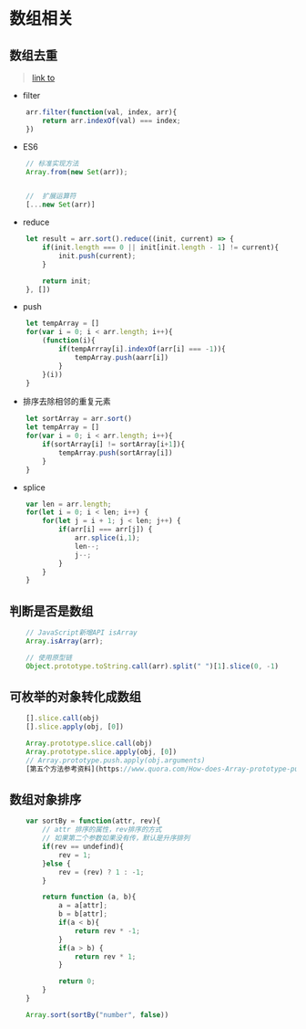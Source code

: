 # 数组相关

## 数组去重

> [link to](http://www.cnblogs.com/lewiscutey/p/8269567.html)

- filter

```javaScript
    arr.filter(function(val, index, arr){
        return arr.indexOf(val) === index;
    })
```

- ES6

```javaScript
    // 标准实现方法
    Array.from(new Set(arr));


    //  扩展运算符
    [...new Set(arr)]
```

- reduce

```javaScript
    let result = arr.sort().reduce((init, current) => {
        if(init.length === 0 || init[init.length - 1] != current){
            init.push(current);
        }

        return init;
    }, [])
```

- push

```JavaScript
    let tempArray = []
    for(var i = 0; i < arr.length; i++){
        (function(i){
            if(tempArrray[i].indexOf(arr[i] === -1)){
                tempArray.push(aarr[i])
            }
        }(i))
    }
```

- 排序去除相邻的重复元素

```JAvaScript
    let sortArray = arr.sort()
    let tempArray = []
    for(var i = 0; i < arr.length; i++){
        if(sortArray[i] != sortArray[i+1]){
            tempArray.push(sortArray[i])
        }
    }
```

- splice

```JAvaScript
    var len = arr.length;
    for(let i = 0; i < len; i++) {
        for(let j = i + 1; j < len; j++) {
            if(arr[i] === arr[j]) {
                arr.splice(i,1);
                len--;
                j--;
            }
        }
    }
```

## 判断是否是数组

```javaScript
    // JavaScript新增API isArray
    Array.isArray(arr);

    // 使用原型链
    Object.prototype.toString.call(arr).split(" ")[1].slice(0, -1)
```

## 可枚举的对象转化成数组

```javaScript
    [].slice.call(obj)
    [].slice.apply(obj, [0])

    Array.prototype.slice.call(obj)
    Array.prototype.slice.apply(obj, [0])
    // Array.prototype.push.apply(obj.arguments)
    [第五个方法参考资料](https://www.quora.com/How-does-Array-prototype-push-apply-work-in-JavaScript)
```

## 数组对象排序

```javaScript
    var sortBy = function(attr, rev){
        // attr 排序的属性，rev排序的方式
        // 如果第二个参数如果没有传，默认是升序排列
        if(rev == undefind){
            rev = 1;
        }else {
            rev = (rev) ? 1 : -1;
        }

        return function (a, b){
            a = a[attr];
            b = b[attr];
            if(a < b){
                return rev * -1;
            }
            if(a > b) {
                return rev * 1;
            }

            return 0;
        }
    }

    Array.sort(sortBy("number", false))
```
